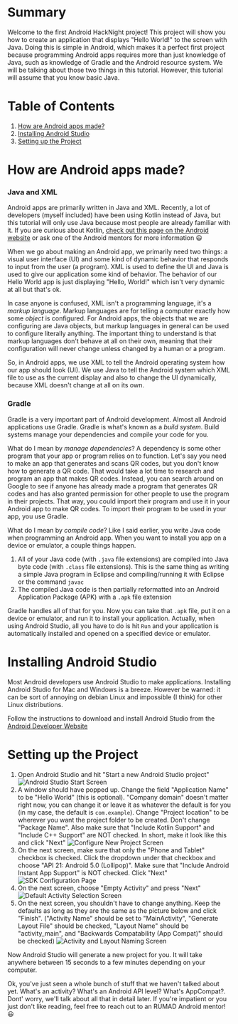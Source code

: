# Summary
Welcome to the first Android HackNight project! This project will show you how to create an application that displays "Hello World!" to the screen with Java. Doing this is simple in Android, which makes it a perfect first project because programming Android apps requires more than just knowledge of Java, such as knowledge of Gradle and the Android resource system. We will be talking about those two things in this tutorial. However, this tutorial will assume that you know basic Java.

# Table of Contents
1. [How are Android apps made?](#how-are-android-apps-made)
2. [Installing Android Studio](#installing-android-studio)
3. [Setting up the Project](#setting-up-the-project)

# How are Android apps made?

### Java and XML
Android apps are primarily written in Java and XML. Recently, a lot of developers (myself included) have been using Kotlin instead of Java, but this tutorial will only use Java because most people are already familiar with it. If you are curious about Kotlin, [check out this page on the Android website](https://developer.android.com/kotlin/) or ask one of the Android mentors for more information :smiley:

When we go about making an Android app, we primarily need two things: a visual user interface (UI) and some kind of dynamic behavior that responds to input from the user (a program). XML is used to define the UI and Java is used to give our application some kind of behavior. The behavior of our Hello World app is just displaying "Hello, World!" which isn't very dynamic at all but that's ok.

In case anyone is confused, XML isn't a programming language, it's a *markup language*. Markup languages are for telling a computer exactly how some *object* is configured. For Android apps, the objects that we are configuring are Java objects, but markup languages in general can be used to configure literally anything. The important thing to understand is that markup languages don't behave at all on their own, meaning that their configuration will never change unless changed by a human or a program. 

So, in Android apps, we use XML to tell the Android operating system how our app should look (UI). We use Java to tell the Android system which XML file to use as the current display and also to change the UI dynamically, because XML doesn't change at all on its own.

### Gradle
Gradle is a very important part of Android development. Almost all Android applications use Gradle. Gradle is what's known as a *build system*. Build systems manage your dependencies and compile your code for you. 

What do I mean by *manage dependencies*? A dependency is some other program that your app or program relies on to function. Let's say you need to make an app that generates and scans QR codes, but you don't know how to generate a QR code. That would take a lot time to research and program an app that makes QR codes. Instead, you can search around on Google to see if anyone has already made a program that generates QR codes and has also granted permission for other people to use the program in their projects. That way, you could import their program and use it in your Android app to make QR codes. To import their program to be used in your app, you use Gradle.

What do I mean by *compile code*? Like I said earlier, you write Java code when programming an Android app. When you want to install you app on a device or emulator, a couple things happen.
1. All of your Java code (with `.java` file extensions) are compiled into Java byte code (with `.class` file extensions). This is the same thing as writing a simple Java program in Eclipse and compiling/running it with Eclipse or the command `javac`
2. The compiled Java code is then partially reformatted into an Android Application Package (APK) with a `.apk` file extension

Gradle handles all of that for you. Now you can take that `.apk` file, put it on a device or emulator, and run it to install your application. Actually, when using Android Studio, all you have to do is hit `Run` and your application is automatically installed and opened on a specified device or emulator.

# Installing Android Studio
Most Android developers use Android Studio to make applications. Installing Android Studio for Mac and Windows is a breeze. However be warned: it can be sort of annoying on debian Linux and impossible (I think) for other Linux distributions. 

Follow the instructions to download and install Android Studio from the [Android Developer Website](https://developer.android.com/studio/)

# Setting up the Project
1. Open Android Studio and hit "Start a new Android Studio project" ![Android Studio Start Screen](https://snag.gy/aBuRGd.jpg)
2. A window should have popped up. Change the field "Application Name" to be "Hello World" (this is optional). "Company domain" doesn't matter right now, you can change it or leave it as whatever the default is for you (in my case, the default is `com.example`). Change "Project location" to be wherever you want the project folder to be created. Don't change "Package Name". Also make sure that "Include Kotlin Support" and "Include C++ Support" are NOT checked. In short, make it look like this and click "Next" ![Configure New Project Screen](https://snag.gy/0XOSAr.jpg)
3. On the next screen, make sure that only the "Phone and Tablet" checkbox is checked. Click the dropdown under that checkbox and choose "API 21: Android 5.0 (Lollipop)". Make sure that "Include Android Instant App Support" is NOT checked. Click "Next" ![SDK Configuration Page](https://snag.gy/8xZqYo.jpg)
4. On the next screen, choose "Empty Activity" and press "Next" ![Default Activity Selection Screen](https://snag.gy/QABbpL.jpg)
5. On the next screen, you shouldn't have to change anything. Keep the defaults as long as they are the same as the picture below and click "Finish". ("Activity Name" should be set to "MainActivity", "Generate Layout File" should be checked, "Layout Name" should be "activity_main", and "Backwards Compatability (App Compat)" should be checked) ![Activity and Layout Naming Screen](https://snag.gy/3r7KJt.jpg)

Now Android Studio will generate a new project for you. It will take anywhere between 15 seconds to a few minutes depending on your computer.

Ok, you've just seen a whole bunch of stuff that we haven't talked about yet. What's an activity? What's an Android API level? What's AppCompat?. Dont' worry, we'll talk about all that in detail later. If you're impatient or you just don't like reading, feel free to reach out to an RUMAD Android mentor! :smiley:

